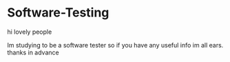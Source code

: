 # Software-Testing

hi lovely people

Im studying to be a software tester so if you have any useful info im all ears.
thanks in advance

